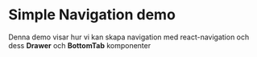 # Simple Navigation demo

Denna demo visar hur vi kan skapa navigation med react-navigation och dess **Drawer** och **BottomTab** komponenter